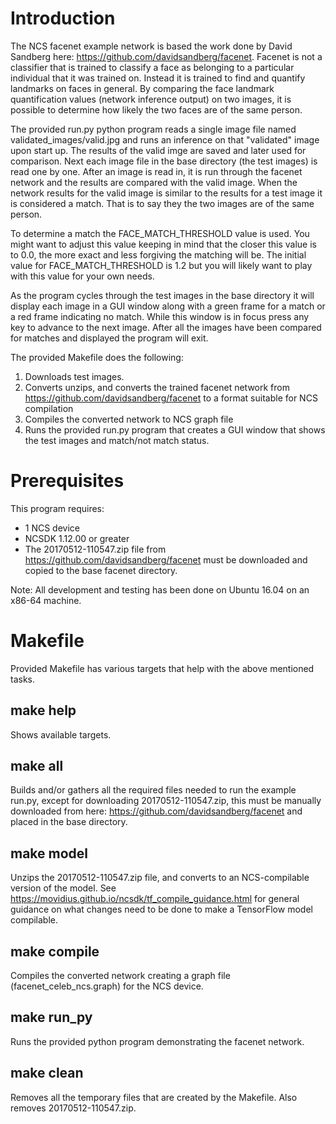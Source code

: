 # Introduction
The NCS facenet example network is based the work done by David Sandberg here: https://github.com/davidsandberg/facenet.
Facenet is not a classifier that is trained to classify a face as belonging to a particular individual that it was trained on.  Instead it is trained to find and quantify landmarks on faces in general.  By comparing the face landmark quantification values (network inference output) on two images, it is possible to determine how likely the two faces are of the same person.

The provided run.py python program reads a single image file named validated_images/valid.jpg and runs an inference on that "validated" image upon start up.  The results of the valid imge are saved and later used for comparison.  Next each image file in the base directory (the test images) is read one by one.  After an image is read in, it is run through the facenet network and the results are compared with the valid image.  When the network results for the valid image is similar to the results for a test image it is considered a match.  That is to say they the two images are of the same person. 

To determine a match the FACE_MATCH_THRESHOLD value is used.  You might want to adjust this value keeping in mind that the closer this value is to 0.0, the more exact and less forgiving the matching will be.  The initial value for FACE_MATCH_THRESHOLD is 1.2 but you will likely want to play with this value for your own needs.

As the program cycles through the test images in the base directory it will display each image in a GUI window along with a green frame for a match or a red frame indicating no match.  While this window is in focus press any key to advance to the next image.  After all the images have been compared for matches and displayed the program will exit.

The provided Makefile does the following:
1. Downloads test images.
2. Converts unzips, and converts the trained facenet network from https://github.com/davidsandberg/facenet to a format suitable for NCS compilation
3. Compiles the converted network to NCS graph file
4. Runs the provided run.py program that creates a GUI window that shows the test images and match/not match status.

# Prerequisites
This program requires:
- 1 NCS device
- NCSDK 1.12.00 or greater
- The 20170512-110547.zip file from https://github.com/davidsandberg/facenet must be downloaded and copied to the base facenet directory.

Note: All development and testing has been done on Ubuntu 16.04 on an x86-64 machine.

# Makefile
Provided Makefile has various targets that help with the above mentioned tasks.

## make help
Shows available targets.

## make all
Builds and/or gathers all the required files needed to run the example run.py, except for downloading 20170512-110547.zip, this must be manually downloaded from here: https://github.com/davidsandberg/facenet and placed in the base directory.

## make model
Unzips the 20170512-110547.zip file, and converts to an NCS-compilable version of the model.  See https://movidius.github.io/ncsdk/tf_compile_guidance.html for general guidance on what changes need to be done to make a TensorFlow model compilable. 

## make compile
Compiles the converted network creating a graph file (facenet_celeb_ncs.graph) for the NCS device.

## make run_py
Runs the provided python program demonstrating the facenet network.

## make clean
Removes all the temporary files that are created by the Makefile.  Also removes 20170512-110547.zip.

